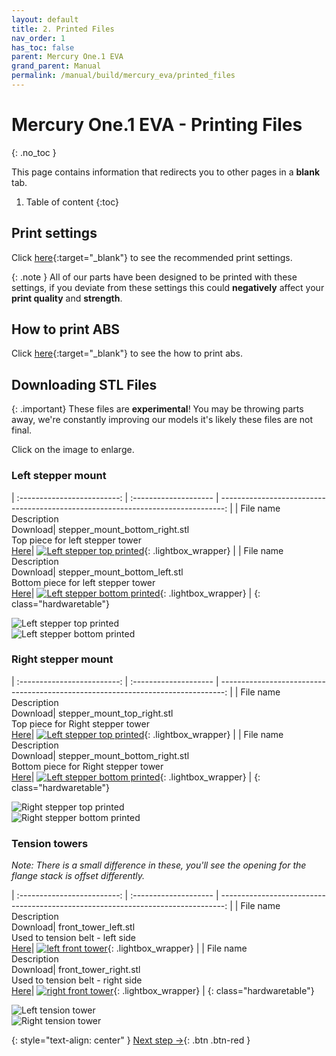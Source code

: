 ```yaml
---
layout: default
title: 2. Printed Files
nav_order: 1
has_toc: false
parent: Mercury One.1 EVA
grand_parent: Manual
permalink: /manual/build/mercury_eva/printed_files
---
```


# Mercury One.1 EVA - Printing Files
{: .no_toc }

This page contains information that redirects you to other pages in a **blank** tab. 

1. Table of content
{:toc}

## Print settings

Click [here](/standard/print/settings){:target="_blank"} to see the recommended print settings.

{: .note }
All of our parts have been designed to be printed with these settings, if you deviate from these settings this could **negatively** affect your **print quality** and **strength**.

## How to print ABS

Click [here](/manual/print/abs){:target="_blank"} to see the how to print abs.

## Downloading STL Files

{: .important}
These files are **experimental**! You may be throwing parts away, we're constantly improving our models it's likely these files are not final.

Click on the image to enlarge.

### Left stepper mount
   
| :-------------------------: | :--------------------       | -------------------------------------------------------------------------------: |
| File name<br>Description<br>Download| stepper_mount_bottom_right.stl<br>Top piece for left stepper tower<br>[Here](../../../assets/stl/m1_1/stepper_mount_top_left.stl)|     [![Left stepper top printed](../../../assets/images/instructions/printer_stepper_left_top.png)](#lightbox__item_1){: .lightbox_wrapper} |
| File name<br>Description<br>Download| stepper_mount_bottom_left.stl<br>Bottom piece for left stepper tower<br>[Here](../../../assets/stl/m1_1/stepper_mount_bottom_left.stl)|     [![Left stepper bottom printed](../../../assets/images/instructions/printed_stepper_left_bottom.png)](#lightbox__item_2){: .lightbox_wrapper} |
{: class="hardwaretable"}


<div onclick="location.href='#left-stepper-mount';"  id="lightbox__item_1"  class="lightbox__item">
    <div class="lightbox__content">
    <div class="lightbox__titlebar"></div>
        <a href="#left-stepper-mount" class="close"></a>
        <img src="../../../assets/images/instructions/printer_stepper_left_top.png" alt="Left stepper top printed">
    </div>
</div>

<div onclick="location.href='#left-stepper-mount';"  id="lightbox__item_2"  class="lightbox__item">
    <div class="lightbox__content">
    <div class="lightbox__titlebar"></div>
        <a href="#left-stepper-mount" class="close"></a>
        <img src="../../../assets/images/instructions/printed_stepper_left_bottom.png" alt="Left stepper bottom printed">
    </div>
</div>

### Right stepper mount
   
| :-------------------------: | :--------------------       | -------------------------------------------------------------------------------: |
| File name<br>Description<br>Download| stepper_mount_top_right.stl<br>Top piece for Right stepper tower<br>[Here](../../../assets/stl/m1_1/stepper_mount_top_right.stl)|     [![Left stepper top printed](../../../assets/images/instructions/printer_stepper_right_top.png)](#lightbox__item_3){: .lightbox_wrapper} |
| File name<br>Description<br>Download| stepper_mount_bottom_right.stl<br>Bottom piece for Right stepper tower<br>[Here](../../../assets/stl/m1_1/stepper_mount_bottom_right.stl)|     [![Left stepper bottom printed](../../../assets/images/instructions/printed_stepper_right_bottom.png)](#lightbox__item_4){: .lightbox_wrapper} |
{: class="hardwaretable"}


<div onclick="location.href='#right-stepper-mount';"  id="lightbox__item_3"  class="lightbox__item">
    <div class="lightbox__content">
    <div class="lightbox__titlebar"></div>
        <a href="#Right-top-stepper-mount" class="close"></a>
        <img src="../../../assets/images/instructions/printer_stepper_right_top.png" alt="Right stepper top printed">
    </div>
</div>

<div onclick="location.href='#right-stepper-mount';"  id="lightbox__item_4"  class="lightbox__item">
    <div class="lightbox__content">
    <div class="lightbox__titlebar"></div>
        <a href="#Right-bottom-stepper-mount" class="close"></a>
        <img src="../../../assets/images/instructions/printed_stepper_right_bottom.png" alt="Right stepper bottom printed">
    </div>
</div>

### Tension towers

*Note: There is a small difference in these, you'll see the opening for the flange stack is offset differently.*
   
| :-------------------------: | :--------------------       | -------------------------------------------------------------------------------: |
| File name<br>Description<br>Download| front_tower_left.stl<br>Used to tension belt - left side<br>[Here](../../../assets/stl/m1_1/front_tower_left.stl)|     [![left front tower](../../../assets/images/instructions/front_left_tension_tower.png)](#lightbox__item_5){: .lightbox_wrapper} |
| File name<br>Description<br>Download| front_tower_right.stl<br>Used to tension belt - right side<br>[Here](../../../assets/stl/m1_1/front_tower_right.stl)|     [![right front tower](../../../assets/images/instructions/front_right_tension_tower.png)](#lightbox__item_6){: .lightbox_wrapper} |
{: class="hardwaretable"}


<div onclick="location.href='#tension-towers';"  id="lightbox__item_5"  class="lightbox__item">
    <div class="lightbox__content">
    <div class="lightbox__titlebar"></div>
        <a href="#tension-towers" class="close"></a>
        <img src="../../../assets/images/instructions/front_left_tension_tower.png" alt="Left tension tower">
    </div>
</div>

<div onclick="location.href='#tension-towers';"  id="lightbox__item_6"  class="lightbox__item">
    <div class="lightbox__content">
    <div class="lightbox__titlebar"></div>
        <a href="#tension-towers" class="close"></a>
        <img src="../../../assets/images/instructions/front_right_tension_tower.png" alt="Right tension tower">
    </div>
</div>



{: style="text-align: center" }
<span class="fs-8">
[Next step &rarr;](/manual/build/mercury_eva/empty_frame){: .btn .btn-red }
</span>